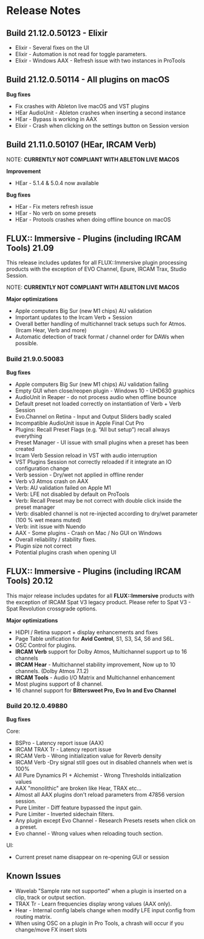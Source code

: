 # Release Notes

## Build 21.12.0.50123 - Elixir

* Elixir - Several fixes on the UI
* Elixir - Automation is not read for toggle parameters.
* Elixir - Windows AAX - Refresh issue with two instances in ProTools


## Build 21.12.0.50114 - All plugins on macOS

**Bug fixes**

* Fix crashes with Ableton live macOS and VST plugins
* HEar AudioUnit - Ableton crashes when inserting a second instance
* HEar - Bypass is working in AAX
* Elixir - Crash when clicking on the settings button on Session version


## Build 21.11.0.50107 (HEar, IRCAM Verb)

NOTE: **CURRENTLY NOT COMPLIANT WITH ABLETON LIVE MACOS**

**Improvement**

* HEar - 5.1.4 & 5.0.4 now available

**Bug fixes**

* HEar - Fix meters refresh issue
* HEar - No verb on some presets
* HEar - Protools crashes when doing offline bounce on macOS

## FLUX:: Immersive - Plugins (including IRCAM Tools)  21.09
This release includes updates for all FLUX::Immersive plugin processing products with the exception of EVO Channel, Epure, IRCAM Trax, Studio Session.

NOTE: **CURRENTLY NOT COMPLIANT WITH ABLETON LIVE MACOS**

**Major optimizations**

* Apple computers Big Sur (new M1 chips) AU validation  
* Important updates to the Ircam Verb + Session
* Overall better handling of multichannel track setups such for Atmos.
(Ircam Hear, Verb and more)
* Automatic detection of track format / channel order for DAWs when possible.

### Build 21.9.0.50083

**Bug fixes**

* Apple computers Big Sur (new M1 chips) AU validation failing
* Empty GUI when close/reopen plugin - Windows 10 - UHD630 graphics
* AudioUnit in Reaper - do not process audio when offline bounce
* Default preset not loaded correctly on instantiation of Verb + Verb Session
* Evo.Channel on Retina - Input and Output Sliders badly scaled
* Incompatible AudioUnit issue in Apple Final Cut Pro
* Plugins: Recall Preset Flags (e.g. “All but setup”) recall always everything
* Preset Manager - UI issue with small plugins when a preset has been created
* Ircam Verb Session reload in VST with audio interruption
* VST Plugins Session not correctly reloaded if it integrate an IO configuration change
* Verb session - Dry/wet not applied in offline render
* Verb v3 Atmos crash on AAX
* Verb: AU validation failed on Apple M1
* Verb: LFE not disabled by default on ProTools
* Verb: Recall Preset may be not correct with double click inside the preset manager
* Verb: disabled channel is not re-injected according to dry/wet parameter (100 % wet means muted)
* Verb: init issue with Nuendo
* AAX - Some plugins - Crash on Mac / No GUI on Windows
* Overall reliability / stability fixes.
* Plugin size not correct
* Potential plugins crash when opening UI


## FLUX:: Immersive - Plugins (including IRCAM Tools)  20.12

This major release includes updates for all **FLUX::Immersive** products with the exception of IRCAM Spat V3 legacy product. Please refer to Spat V3 - Spat Revolution crossgrade options.  

**Major optimizations**

* HiDPI / Retina support + display enhancements and fixes
* Page Table unification for **Avid Control**, S1, S3, S4, S6 and S6L.
* OSC Control for plugins.
* **IRCAM Verb** support for Dolby Atmos, Multichannel support up to 16 channels
* **IRCAM Hear** - Multichannel stability improvement, Now up to 10 channels. (Dolby Atmos 7.1.2)
* **IRCAM Tools** - Audio I/O Matrix and Multichannel enhancement
* Most plugins support of 8 channel.
* 16 channel support for **Bittersweet Pro, Evo In and Evo Channel**


### Build 20.12.0.49880

**Bug fixes**

Core:

* BSPro - Latency report issue (AAX)
* IRCAM TRAX Tr - Latency report issue
* IRCAM Verb - Wrong initialization value for Reverb density
* IRCAM Verb -Dry signal still goes out in disabled channels when wet is 100%
* All Pure Dynamics PI + Alchemist - Wrong Thresholds initialization values
* AAX "monolithic" are broken like Hear, TRAX etc...
* Almost all AAX plugins don't reload parameters from 47856 version session.
* Pure Limiter - Diff feature bypassed the input gain.
* Pure Limiter - Inverted sidechain filters.
* Any plugin except Evo Channel - Research Presets resets when click on a preset.
* Evo channel - Wrong values when reloading touch section.


UI:

* Current preset name disappear on re-opening GUI or session

## Known Issues

* Wavelab "Sample rate not supported" when a plugin is inserted on a clip, track or output section.
* TRAX Tr  - Learn frequencies display wrong values (AAX only).
* Hear - Internal config labels change when modify LFE input config from routing matrix.
* When using OSC on a plugin in Pro Tools, a chrash will occur if you change/move FX insert slots
